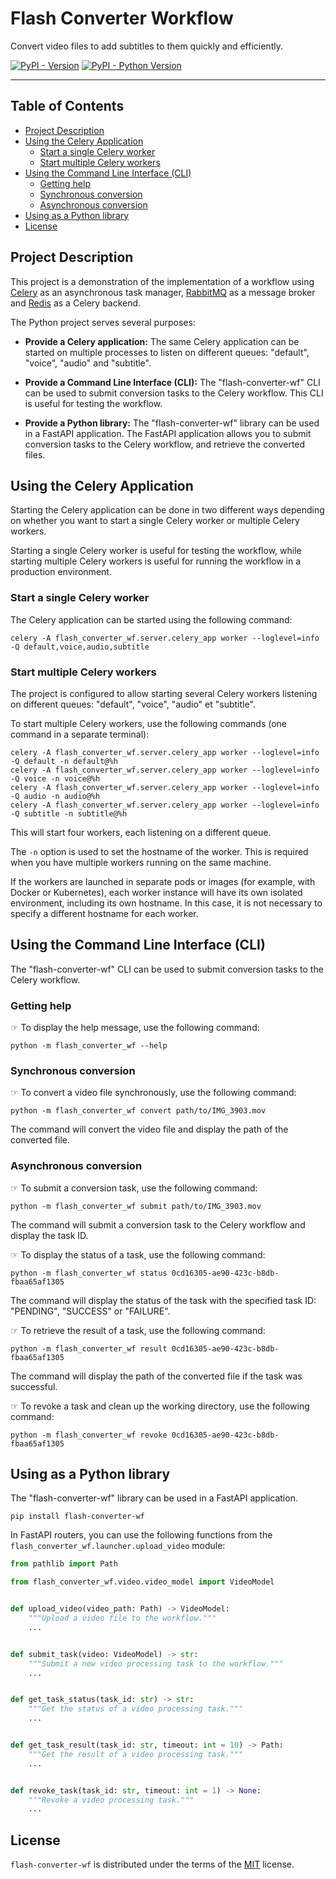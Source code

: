 # Flash Converter Workflow

Convert video files to add subtitles to them quickly and efficiently.

[![PyPI - Version](https://img.shields.io/pypi/v/flash-converter-wf.svg)](https://pypi.org/project/flash-converter-wf)
[![PyPI - Python Version](https://img.shields.io/pypi/pyversions/flash-converter-wf.svg)](https://pypi.org/project/flash-converter-wf)

-----

## Table of Contents

- [Project Description](#project-description)
- [Using the Celery Application](#using-the-celery-application)
    - [Start a single Celery worker](#start-a-single-celery-worker)
    - [Start multiple Celery workers](#start-multiple-celery-workers)
- [Using the Command Line Interface (CLI)](#using-the-command-line-interface-cli)
    - [Getting help](#getting-help)
    - [Synchronous conversion](#synchronous-conversion)
    - [Asynchronous conversion](#asynchronous-conversion)
- [Using as a Python library](#using-as-a-python-library)
- [License](#license)

## Project Description

This project is a demonstration of the implementation of a workflow using [Celery][celery] as an
asynchronous task manager, [RabbitMQ][rabbitmq] as a message broker and [Redis][redis] as a Celery backend.

The Python project serves several purposes:

- **Provide a Celery application:**
  The same Celery application can be started on multiple processes to listen on different queues:
  "default", "voice", "audio" and "subtitle".

- **Provide a Command Line Interface (CLI):**
  The "flash-converter-wf" CLI can be used to submit conversion tasks to the Celery workflow.
  This CLI is useful for testing the workflow.

- **Provide a Python library:**
  The "flash-converter-wf" library can be used in a FastAPI application.
  The FastAPI application allows you to submit conversion tasks to the Celery workflow,
  and retrieve the converted files.

[celery]: http://www.celeryproject.org/

[rabbitmq]: https://www.rabbitmq.com/

[redis]: https://redis.io/

## Using the Celery Application

Starting the Celery application can be done in two different ways depending on whether you
want to start a single Celery worker or multiple Celery workers.

Starting a single Celery worker is useful for testing the workflow, while starting multiple
Celery workers is useful for running the workflow in a production environment.

### Start a single Celery worker

The Celery application can be started using the following command:

```shell
celery -A flash_converter_wf.server.celery_app worker --loglevel=info -Q default,voice,audio,subtitle
```

### Start multiple Celery workers

The project is configured to allow starting several Celery workers listening on different queues:
"default", "voice", "audio" et "subtitle".

To start multiple Celery workers, use the following commands (one command in a separate terminal):

```shell
celery -A flash_converter_wf.server.celery_app worker --loglevel=info -Q default -n default@%h
celery -A flash_converter_wf.server.celery_app worker --loglevel=info -Q voice -n voice@%h
celery -A flash_converter_wf.server.celery_app worker --loglevel=info -Q audio -n audio@%h
celery -A flash_converter_wf.server.celery_app worker --loglevel=info -Q subtitle -n subtitle@%h
```

This will start four workers, each listening on a different queue.

The ``-n`` option is used to set the hostname of the worker.
This is required when you have multiple workers running on the same machine.

If the workers are launched in separate pods or images (for example, with Docker or Kubernetes),
each worker instance will have its own isolated environment, including its own hostname.
In this case, it is not necessary to specify a different hostname for each worker.

## Using the Command Line Interface (CLI)

The "flash-converter-wf" CLI can be used to submit conversion tasks to the Celery workflow.

### Getting help

☞ To display the help message, use the following command:

```shell
python -m flash_converter_wf --help
```

### Synchronous conversion

☞ To convert a video file synchronously, use the following command:

```shell
python -m flash_converter_wf convert path/to/IMG_3903.mov
```

The command will convert the video file and display the path of the converted file.

### Asynchronous conversion

☞ To submit a conversion task, use the following command:

```shell
python -m flash_converter_wf submit path/to/IMG_3903.mov
```

The command will submit a conversion task to the Celery workflow and display the task ID.

☞ To display the status of a task, use the following command:

```shell
python -m flash_converter_wf status 0cd16305-ae90-423c-b8db-fbaa65af1305
```

The command will display the status of the task with the specified task ID: "PENDING", "SUCCESS" or "FAILURE".

☞ To retrieve the result of a task, use the following command:

```shell
python -m flash_converter_wf result 0cd16305-ae90-423c-b8db-fbaa65af1305
```

The command will display the path of the converted file if the task was successful.

☞ To revoke a task and clean up the working directory, use the following command:

```shell
python -m flash_converter_wf revoke 0cd16305-ae90-423c-b8db-fbaa65af1305
```

## Using as a Python library

The "flash-converter-wf" library can be used in a FastAPI application.

```shell
pip install flash-converter-wf
```

In FastAPI routers, you can use the following functions from the `flash_converter_wf.launcher.upload_video` module:

```python
from pathlib import Path

from flash_converter_wf.video.video_model import VideoModel


def upload_video(video_path: Path) -> VideoModel:
    """Upload a video file to the workflow."""
    ...


def submit_task(video: VideoModel) -> str:
    """Submit a new video processing task to the workflow."""
    ...


def get_task_status(task_id: str) -> str:
    """Get the status of a video processing task."""
    ...


def get_task_result(task_id: str, timeout: int = 10) -> Path:
    """Get the result of a video processing task."""
    ...


def revoke_task(task_id: str, timeout: int = 1) -> None:
    """Revoke a video processing task."""
    ...
```

## License

`flash-converter-wf` is distributed under the terms of the [MIT](https://spdx.org/licenses/MIT.html) license.
